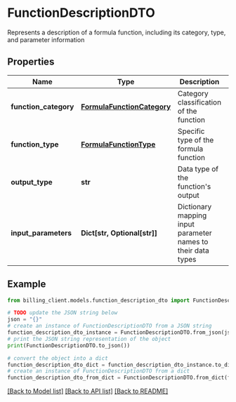 # FunctionDescriptionDTO

Represents a description of a formula function, including its category, type, and parameter information

## Properties

Name | Type | Description | Notes
------------ | ------------- | ------------- | -------------
**function_category** | [**FormulaFunctionCategory**](FormulaFunctionCategory.md) | Category classification of the function | [optional] 
**function_type** | [**FormulaFunctionType**](FormulaFunctionType.md) | Specific type of the formula function | [optional] 
**output_type** | **str** | Data type of the function&#39;s output | [optional] 
**input_parameters** | **Dict[str, Optional[str]]** | Dictionary mapping input parameter names to their data types | [optional] 

## Example

```python
from billing_client.models.function_description_dto import FunctionDescriptionDTO

# TODO update the JSON string below
json = "{}"
# create an instance of FunctionDescriptionDTO from a JSON string
function_description_dto_instance = FunctionDescriptionDTO.from_json(json)
# print the JSON string representation of the object
print(FunctionDescriptionDTO.to_json())

# convert the object into a dict
function_description_dto_dict = function_description_dto_instance.to_dict()
# create an instance of FunctionDescriptionDTO from a dict
function_description_dto_from_dict = FunctionDescriptionDTO.from_dict(function_description_dto_dict)
```
[[Back to Model list]](../README.md#documentation-for-models) [[Back to API list]](../README.md#documentation-for-api-endpoints) [[Back to README]](../README.md)


